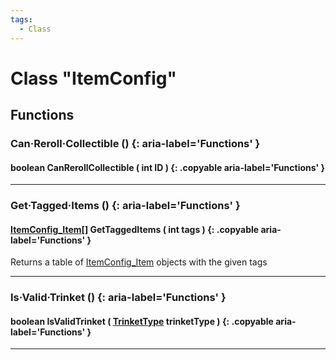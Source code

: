 ```yaml
---
tags:
  - Class
---
```

# Class "ItemConfig"

## Functions

### Can·Reroll·Collectible () {: aria-label='Functions' }
#### boolean CanRerollCollectible ( int ID ) {: .copyable aria-label='Functions' }

___    
### Get·Tagged·Items () {: aria-label='Functions' }
#### [ItemConfig_Item](https://wofsauge.github.io/IsaacDocs/rep/ItemConfig_Item.html)[] GetTaggedItems ( int tags ) {: .copyable aria-label='Functions' }
Returns a table of [ItemConfig_Item](https://wofsauge.github.io/IsaacDocs/rep/ItemConfig_Item.html) objects with the given tags
___
### Is·Valid·Trinket () {: aria-label='Functions' }
#### boolean IsValidTrinket ( [TrinketType](https://wofsauge.github.io/IsaacDocs/rep/enums/TrinketType.html) trinketType ) {: .copyable aria-label='Functions' }

___